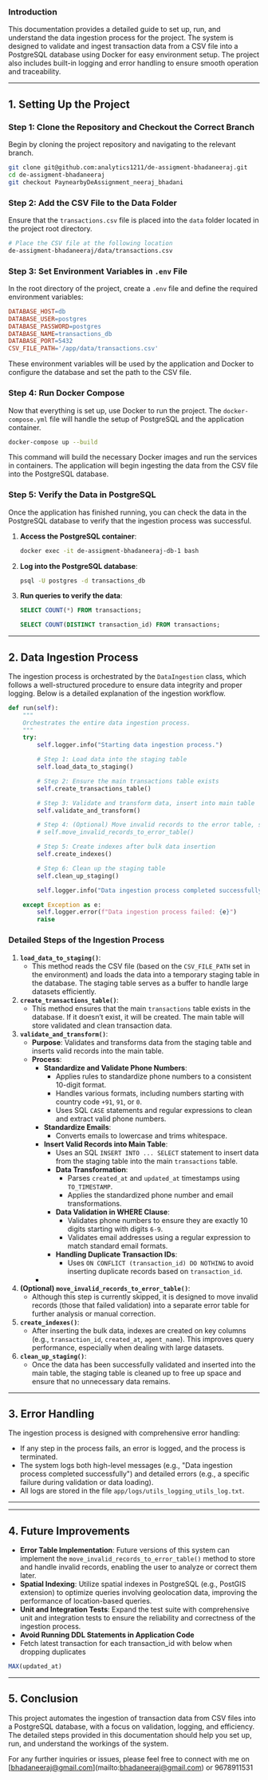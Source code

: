 ### Introduction

This documentation provides a detailed guide to set up, run, and understand the data ingestion process for the project. The system is designed to validate and ingest transaction data from a CSV file into a PostgreSQL database using Docker for easy environment setup. The project also includes built-in logging and error handling to ensure smooth operation and traceability.

---

## **1. Setting Up the Project**

### Step 1: Clone the Repository and Checkout the Correct Branch

Begin by cloning the project repository and navigating to the relevant branch.

```bash
git clone git@github.com:analytics1211/de-assigment-bhadaneeraj.git
cd de-assigment-bhadaneeraj
git checkout PaynearbyDeAssignment_neeraj_bhadani
```

### Step 2: Add the CSV File to the Data Folder

Ensure that the `transactions.csv` file is placed into the `data` folder located in the project root directory.

```bash
# Place the CSV file at the following location
de-assigment-bhadaneeraj/data/transactions.csv
```

### Step 3: Set Environment Variables in `.env` File

In the root directory of the project, create a `.env` file and define the required environment variables:

```makefile
DATABASE_HOST=db
DATABASE_USER=postgres
DATABASE_PASSWORD=postgres
DATABASE_NAME=transactions_db
DATABASE_PORT=5432
CSV_FILE_PATH='/app/data/transactions.csv'
```

These environment variables will be used by the application and Docker to configure the database and set the path to the CSV file.

### Step 4: Run Docker Compose

Now that everything is set up, use Docker to run the project. The `docker-compose.yml` file will handle the setup of PostgreSQL and the application container.

```bash
docker-compose up --build
```

This command will build the necessary Docker images and run the services in containers. The application will begin ingesting the data from the CSV file into the PostgreSQL database.

### Step 5: Verify the Data in PostgreSQL

Once the application has finished running, you can check the data in the PostgreSQL database to verify that the ingestion process was successful.

1. **Access the PostgreSQL container**:
    
    ```bash
    docker exec -it de-assigment-bhadaneeraj-db-1 bash
    ```
    
2. **Log into the PostgreSQL database**:
    
    ```bash
    psql -U postgres -d transactions_db
    ```
    
3. **Run queries to verify the data**:
    
    ```sql
    SELECT COUNT(*) FROM transactions;
    
    SELECT COUNT(DISTINCT transaction_id) FROM transactions;
    ```
    

---

## **2. Data Ingestion Process**

The ingestion process is orchestrated by the `DataIngestion` class, which follows a well-structured procedure to ensure data integrity and proper logging. Below is a detailed explanation of the ingestion workflow.

```python
def run(self):
    """
    Orchestrates the entire data ingestion process.
    """
    try:
        self.logger.info("Starting data ingestion process.")

        # Step 1: Load data into the staging table
        self.load_data_to_staging()

        # Step 2: Ensure the main transactions table exists
        self.create_transactions_table()

        # Step 3: Validate and transform data, insert into main table
        self.validate_and_transform()

        # Step 4: (Optional) Move invalid records to the error table, skipped
        # self.move_invalid_records_to_error_table()

        # Step 5: Create indexes after bulk data insertion
        self.create_indexes()

        # Step 6: Clean up the staging table
        self.clean_up_staging()

        self.logger.info("Data ingestion process completed successfully.")

    except Exception as e:
        self.logger.error(f"Data ingestion process failed: {e}")
        raise

```

### **Detailed Steps of the Ingestion Process**

1. **`load_data_to_staging()`**:
    - This method reads the CSV file (based on the `CSV_FILE_PATH` set in the environment) and loads the data into a temporary staging table in the database. The staging table serves as a buffer to handle large datasets efficiently.
2. **`create_transactions_table()`**:
    - This method ensures that the main `transactions` table exists in the database. If it doesn’t exist, it will be created. The main table will store validated and clean transaction data.
3. **`validate_and_transform()`**:
    - **Purpose**: Validates and transforms data from the staging table and inserts valid records into the main table.
    - **Process**:
        - **Standardize and Validate Phone Numbers**:
            - Applies rules to standardize phone numbers to a consistent 10-digit format.
            - Handles various formats, including numbers starting with country code `+91`, `91`, or `0`.
            - Uses SQL `CASE` statements and regular expressions to clean and extract valid phone numbers.
        - **Standardize Emails**:
            - Converts emails to lowercase and trims whitespace.
        - **Insert Valid Records into Main Table**:
            - Uses an SQL `INSERT INTO ... SELECT` statement to insert data from the staging table into the main `transactions` table.
            - **Data Transformation**:
                - Parses `created_at` and `updated_at` timestamps using `TO_TIMESTAMP`.
                - Applies the standardized phone number and email transformations.
            - **Data Validation in WHERE Clause**:
                - Validates phone numbers to ensure they are exactly 10 digits starting with digits `6-9`.
                - Validates email addresses using a regular expression to match standard email formats.
            - **Handling Duplicate Transaction IDs**:
                - Uses `ON CONFLICT (transaction_id) DO NOTHING` to avoid inserting duplicate records based on `transaction_id`.
        - 
4. **(Optional) `move_invalid_records_to_error_table()`**:
    - Although this step is currently skipped, it is designed to move invalid records (those that failed validation) into a separate error table for further analysis or manual correction.
5. **`create_indexes()`**:
    - After inserting the bulk data, indexes are created on key columns (e.g., `transaction_id`, `created_at`, `agent_name`). This improves query performance, especially when dealing with large datasets.
6. **`clean_up_staging()`**:
    - Once the data has been successfully validated and inserted into the main table, the staging table is cleaned up to free up space and ensure that no unnecessary data remains.

---

## **3. Error Handling**

The ingestion process is designed with comprehensive error handling:

- If any step in the process fails, an error is logged, and the process is terminated.
- The system logs both high-level messages (e.g., "Data ingestion process completed successfully") and detailed errors (e.g., a specific failure during validation or data loading).
- All logs are stored in the file `app/logs/utils_logging_utils_log.txt`.

---

---

## **4. Future Improvements**

- **Error Table Implementation**: Future versions of this system can implement the `move_invalid_records_to_error_table()` method to store and handle invalid records, enabling the user to analyze or correct them later.
- **Spatial Indexing**: Utilize spatial indexes in PostgreSQL (e.g., PostGIS extension) to optimize queries involving geolocation data, improving the performance of location-based queries.
- **Unit and Integration Tests**: Expand the test suite with comprehensive unit and integration tests to ensure the reliability and correctness of the ingestion process.
- **Avoid Running DDL Statements in Application Code**
- Fetch latest transaction for each transaction_id with below when dropping duplicates

```sql
MAX(updated_at)
```

---

## **5. Conclusion**

This project automates the ingestion of transaction data from CSV files into a PostgreSQL database, with a focus on validation, logging, and efficiency. The detailed steps provided in this documentation should help you set up, run, and understand the workings of the system.

For any further inquiries or issues, please feel free to connect with me on [[bhadaneeraj@gmail.com](mailto:bhadaneeraj@gmail.com)](mailto:bhadaneeraj@gmail.com) or 9678911531
